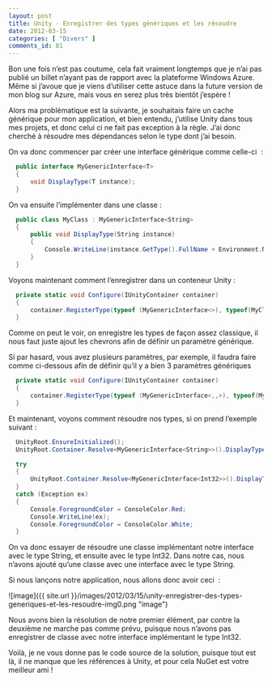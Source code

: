 ```yaml
---
layout: post
title: Unity - Enregistrer des types génériques et les résoudre
date: 2012-03-15
categories: [ "Divers" ]
comments_id: 81 
---
```


Bon une fois n’est pas coutume, cela fait vraiment longtemps que je n’ai pas publié un billet n’ayant pas de rapport avec la plateforme Windows Azure. Même si j’avoue que je viens d’utiliser cette astuce dans la future version de mon blog sur Azure, mais vous en serez plus très bientôt j’espère !

Alors ma problématique est la suivante, je souhaitais faire un cache générique pour mon application, et bien entendu, j’utilise Unity dans tous mes projets, et donc celui ci ne fait pas exception à la règle. J’ai donc cherché à résoudre mes dépendances selon le type dont j’ai besoin.

On va donc commencer par créer une interface générique comme celle-ci  :

```csharp
  public interface MyGenericInterface<T>
  {
      void DisplayType(T instance);
  }
```

On va ensuite l’implémenter dans une classe :

```csharp
  public class MyClass : MyGenericInterface<String>
  {
      public void DisplayType(String instance)
      {
          Console.WriteLine(instance.GetType().FullName + Environment.NewLine);
      }
  }
```

Voyons maintenant comment l’enregistrer dans un conteneur Unity :

```csharp
  private static void Configure(IUnityContainer container)
  {
      container.RegisterType(typeof (MyGenericInterface<>), typeof(MyClass));
  }
```

Comme on peut le voir, on enregistre les types de façon assez classique, il nous faut juste ajout les chevrons afin de définir un paramètre générique.

Si par hasard, vous avez plusieurs paramètres, par exemple, il faudra faire comme ci-dessous afin de définir qu’il y a bien 3 paramètres génériques

```csharp
  private static void Configure(IUnityContainer container)
  {
      container.RegisterType(typeof (MyGenericInterface<,,>), typeof(MyClass));
  }
```

Et maintenant, voyons comment résoudre nos types, si on prend l’exemple suivant :

```csharp
  UnityRoot.EnsureInitialized();
  UnityRoot.Container.Resolve<MyGenericInterface<String>>().DisplayType("Hello");

  try
  {
      UnityRoot.Container.Resolve<MyGenericInterface<Int32>>().DisplayType(42);
  }
  catch (Exception ex)
  {
      Console.ForegroundColor = ConsoleColor.Red;
      Console.WriteLine(ex);
      Console.ForegroundColor = ConsoleColor.White;
  }
```

On va donc essayer de résoudre une classe implémentant notre interface avec le type String, et ensuite avec le type Int32. Dans notre cas, nous n’avons ajouté qu’une classe avec une interface avec le type String.

Si nous lançons notre application, nous allons donc avoir ceci  :

![image]({{ site.url }}/images/2012/03/15/unity-enregistrer-des-types-generiques-et-les-resoudre-img0.png "image")

Nous avons bien la résolution de notre premier élément, par contre la deuxième ne marche pas comme prévu, puisque nous n’avons pas enregistrer de classe avec notre interface implémentant le type Int32.

Voilà, je ne vous donne pas le code source de la solution, puisque tout est là, il ne manque que les références à Unity, et pour cela NuGet est votre meilleur ami !

